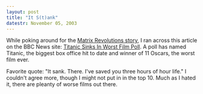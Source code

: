 ```yaml
---
layout: post
title: "It S(t)ank"
datestr: November 05, 2003
---
```


While poking around for the <a href="/2003/11/05/2003-11-05-245">Matrix Revolutions story</a>, I ran across this article on the BBC News site: <a href="http://news.bbc.co.uk/2/hi/entertainment/3242607.stm" title="Titanic Sinks In Worst Film Poll">Titanic Sinks In Worst Film Poll</a>.  A poll has named Titanic, the biggest box office hit to date and winner of 11 Oscars, the worst film ever.

Favorite quote: "It sank. There. I've saved you three hours of hour life." I couldn't agree more, though I might not put in in the top 10.  Much as I hated it, there are pleanty of worse films out there.

